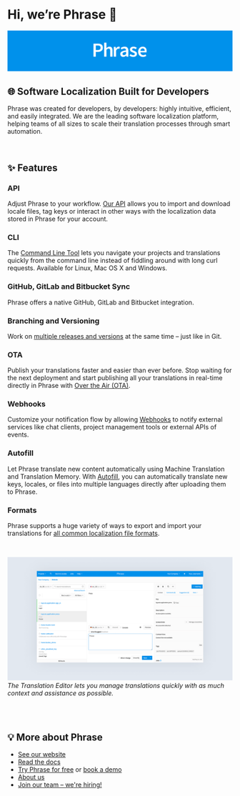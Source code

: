 # Hi, we’re Phrase 👋

![Phrase Logo](assets/logo.png)
## 🌐 Software Localization Built for Developers
Phrase was created for developers, by developers: highly intuitive, efficient, and easily integrated. We are the leading software localization platform, helping teams of all sizes to scale their translation processes through smart automation.

<br />

## ✨ Features
### API
Adjust Phrase to your workflow. [Our  API](https://developers.phrase.com/api/)  allows you to import and download locale files, tag keys or interact in other ways with the localization data stored in Phrase for your account.

### CLI
The [Command Line Tool](https://help.phrase.com/help/phrase-in-your-terminal) lets you navigate your projects and translations quickly from the command line instead of fiddling around with long curl requests. Available for Linux, Mac OS X and Windows.

### GitHub, GitLab and Bitbucket Sync
Phrase offers a native GitHub, GitLab and Bitbucket integration.

### Branching and Versioning
Work on [multiple releases and versions](https://help.phrase.com/help/branches) at the same time – just like in Git.

### OTA
Publish your translations faster and easier than ever before. Stop waiting for the next deployment and start publishing all your translations in real-time directly in Phrase with [Over the Air (OTA)](https://help.phrase.com/help/phrase-over-the-air-introduction).

### Webhooks
Customize your notification flow by allowing [Webhooks](https://help.phrase.com/help/webhooks) to notify external services like chat clients, project management tools or external APIs of events.

### Autofill
Let Phrase translate new content automatically using Machine Translation and Translation Memory. With [Autofill](https://help.phrase.com/help/autofill), you can automatically translate new keys, locales, or files into multiple languages directly after uploading them to Phrase.

### Formats
Phrase supports a huge variety of ways to export and import your translations for [all common localization file formats](https://help.phrase.com/help/supported-formats).

<br />

![Phrase Editor](assets/translation_editor.png)
*The Translation Editor lets you manage translations​ quickly with as much context and assistance as possible.*

<br />
<br />

## 💡 More about Phrase

- [See our website](https://phrase.com/)
- [Read the docs](https://help.phrase.com/)
- [Try Phrase for free](https://app.phrase.com/signup) or [book a demo](https://phrase.com/demo-request/)
- [About us](https://phrase.com/about/)
- [Join our team – we're hiring!](https://phrase.com/careers/)
